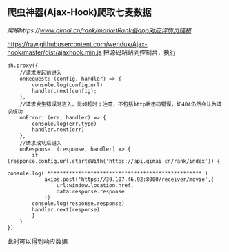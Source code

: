 ## 爬虫神器(Ajax-Hook)爬取七麦数据

*爬取https://www.qimai.cn/rank/marketRank各app对应详情页链接*

https://raw.githubusercontent.com/wendux/Ajax-hook/master/dist/ajaxhook.min.js  把源码粘贴到控制台，执行

```shell
ah.proxy({
    //请求发起前进入
    onRequest: (config, handler) => {
        console.log(config.url)
        handler.next(config);
    },
    //请求发生错误时进入，比如超时；注意，不包括http状态码错误，如404仍然会认为请求成功
    onError: (err, handler) => {
        console.log(err.type)
        handler.next(err)
    },
    //请求成功后进入
    onResponse: (response, handler) => {
    	if (response.config.url.startsWith('https://api.qimai.cn/rank/index')) {
    		console.log('**************************************************')
            axios.post('https://39.107.46.92:8000/receiver/movie',{
                url:window.location.href,
                data:response.response
            })
        console.log(response.response)
        handler.next(response)
    	}  	
    }   
})
```

此时可以得到响应数据





